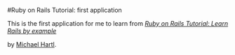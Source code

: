 #Ruby on Rails Tutorial: first application

This is the first application for me to learn from
[*Ruby on Rails Tutorial: Learn Rails by example*](http://railstutorial.org/)

by [Michael Hartl](http://michaelhartl.com).
